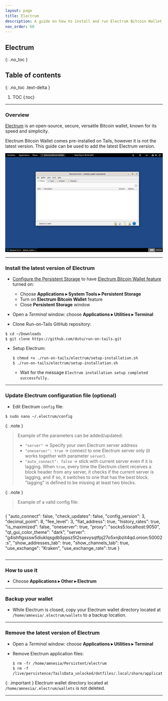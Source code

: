 ```yaml
---
layout: page
title: Electrum
description: A guide on how to install and run Electrum Bitcoin Wallet on Tails
nav_order: 60
---
```


## Electrum
{: .no_toc }

## Table of contents
{: .no_toc .text-delta }

1. TOC
{:toc}


---
### Overview

[Electrum] is an open-source, secure, versatile Bitcoin wallet, known for its speed and simplicity. 

Electrum Bitcoin Wallet comes pre-installed on Tails, however it is not the latest version. This guide can be used to add the latest Electrum version.

![electrum.png](electrum.png)


---
### Install the latest version of Electrum

* [Configure the Persistent Storage] to have [Electrum Bitcoin Wallet feature] turned on:
  * Choose **Applications ▸ System Tools ▸ Persistent Storage**
  * Turn on **Electrum Bitcoin Wallet** feature
  * Close **Persistent Storage** window


* Open a _Terminal_ window:  choose **Applications ▸ Utilities ▸ Terminal**


* Clone Run-on-Tails GitHub repository:
```shell
$ cd ~/Downloads
$ git clone https://github.com/dutu/run-on-tails.git
```


* Setup Electrum:
  ```shell
  $ chmod +x ./run-on-tails/electrum/setup-installation.sh 
  $ ./run-on-tails/electrum/setup-installation.sh 
  ```
  * Wait for the message `Electrum installation setup completed successfully.`

---
### Update Electrum configuration file (optional)

* Edit Electrum `config` file: 
```shell
$ sudo nano ~/.electrum/config
```


{: .note }
> Example of the parameters can be added/updated:
> * `"server"` -> Specify your own Electrum server address
> * `"oneserver": true`  -> connect to one Electrum server only (it works together with parameter `server`).
> * `"auto_connect": false` -> stick with current server even if it is lagging. When `true`, every time the Electrum client receives a block header from any server, it checks if the current server is lagging, and if so, it switches to one that has the best block. "lagging" is defined to be missing at least two blocks.


{: .note }
> Example of a valid config file:
> ```json
  {
    "auto_connect": false,
    "check_updates": false,
    "config_version": 3,
    "decimal_point": 8,
    "fee_level": 3,
    "fiat_address": true,
    "history_rates": true,
    "is_maximized": false,
    "oneserver": true,
    "proxy": "socks5:localhost:9050",
    "qt_gui_color_theme": "dark",
    "server": "g4ishflgsssw5diuklqsgdb5ppsz5t2sxevysqtfpj27o5xnjbzit4qd.onion:50002:s",
    "show_addresses_tab": true,
    "show_channels_tab": true,
    "use_exchange": "Kraken",
    "use_exchange_rate": true
  }
> ```
 

 ---
### How to use it

* Choose **Applications ▸ Other ▸ Electrum**


---
### Backup your wallet

* While Electrum is closed, copy your Electrum wallet directory located at `/home/amnesia/.electrum/wallets` to a backup location.


---
### Remove the latest version of Electrum

* Open a _Terminal_ window:  choose **Applications ▸ Utilities ▸ Terminal**


* Remove Electrum application files:
  ```shell
  $ rm -fr /home/amnesia/Persistent/electrum
  $ rm -f /live/persistence/TailsData_unlocked/dotfiles/.local/share/applications/electrum.desktop
  ```
  
{: .important }
Electrum wallet directory located at `/home/amnesia/.electrum/wallets` is not deleted.

---
[Electrum]: https://electrum.org/
[Configure the Persistent Storage]: https://tails.net/doc/persistent_storage/configure/index.en.html
[Electrum Bitcoin Wallet feature]: https://tails.net/doc/persistent_storage/configure/index.en.html#electrum
